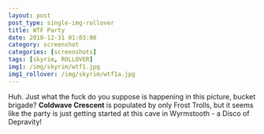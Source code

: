 ```yaml
---
layout: post
post_type: single-img-rollover
title: WTF Party
date: 2018-12-31 01:03:00
category: screenshot
categories: [screenshots]
tags: [skyrim, ROLLOVER]
img1: /img/skyrim/wtf1.jpg
img1_rollover: /img/skyrim/wtf1a.jpg
---
```

Huh. Just what the fuck do you suppose is happening in this picture, bucket brigade? **Coldwave Crescent** is populated by only Frost Trolls, but it seems like the party is just getting started at this cave in Wyrmstooth - a Disco of Depravity!
